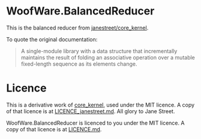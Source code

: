 # WoofWare.BalancedReducer

This is the balanced reducer from [janestreet/core_kernel](https://github.com/janestreet/core_kernel/tree/774a6821b14cbcdcde02cbbca1984ea32bf06184/balanced_reducer).

To quote the original documentation:

> A single-module library with a data structure that incrementally maintains the result of folding an associative operation over a mutable fixed-length sequence as its elements change.

# Licence

This is a derivative work of [core_kernel](https://github.com/janestreet/core_kernel/tree/774a6821b14cbcdcde02cbbca1984ea32bf06184), used under the MIT licence.
A copy of that licence is at [LICENCE_janestreet.md](LICENCE_janestreet.md).
All glory to Jane Street.

WoofWare.BalancedReducer is licenced to you under the MIT licence.
A copy of that licence is at [LICENCE.md](LICENCE.md).
